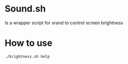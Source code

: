 # Sound.sh
Is a wrapper script for xrand to control screen brightness

# How to use
```bash
./brightness.sh help
```
